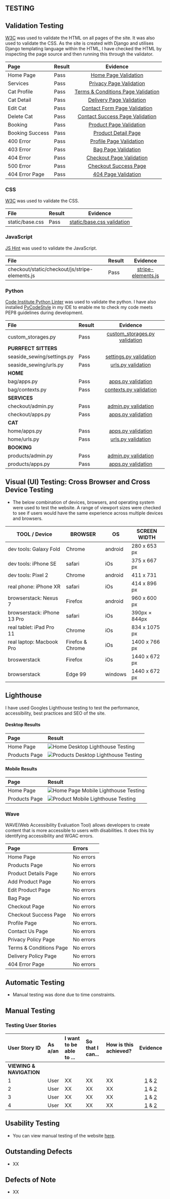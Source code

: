 ## TESTING

## Validation Testing
[W3C](https://validator.w3.org/) was used to validate the HTML on all pages of the site. It was also used to validate the CSS. As the site is created with Django and utilises Django templating language within the HTML, I have checked the HTML by inspecting the page source and then running this through the validator.

| Page | Result | Evidence |
| :--- | :--- | :---: |
| Home Page | Pass | [Home Page Validation](#) |
| Services | Pass | [Privacy Page Validation](#) |
| Cat Profile | Pass | [Terms & Conditions Page Validation](#) |
| Cat Detail| Pass | [Delivery Page Validation](#) |
| Edit Cat | Pass | [Contact Form Page Validation](#)|
| Delete Cat | Pass | [Contact Success Page Validation](#) |
| Booking | Pass |[Product Page Validation](#) |
| Booking Success | Pass | [Product Detail Page](#) |
| 400 Error | Pass | [Profile Page Validation](#) |
| 403 Error | Pass | [Bag Page Validation](#) |
| 404 Error | Pass | [Checkout Page Validation](#) |
| 500 Error | Pass | [Checkout Success Page](#) |
| 404 Error Page | Pass | [404 Page Validation](#) |

### CSS

[W3C](https://validator.w3.org/) was used to validate the CSS.

| File | Result | Evidence |
| :--- | :--- | :---: |
| static/base.css | Pass | [static/base.css validation](#) |

### JavaScript

[JS Hint](https://jshint.com/) was used to validate the JavaScript.

| File | Result | Evidence |
| :--- | :--- | :---: |
| checkout/static/checkout/js/stripe-elements.js | Pass | [stripe-elements.js](#) |

### Python

[Code Institute Python Linter](https://pep8ci.herokuapp.com/) was used to validate the python. I have also installed [PyCodeStyle](https://pycodestyle.pycqa.org/en/latest/intro.html#configuration) in my IDE to enable me to check my code meets PEP8 guidelines during development.

| File | Result | Evidence |
| :--- | :--- | :---: |
| custom_storages.py | Pass | [custom_storages.py validation](#) |
| **PURRFECT SITTERS** |
| seaside_sewing/settings.py | Pass | [settings.py validation](#) |
| seaside_sewing/urls.py | Pass | [urls.py validation](#) |
| **HOME** |
| bag/apps.py | Pass | [apps.py validation](#) |
| bag/contexts.py | Pass | [contexts.py validation](#) |
| **SERVICES** |
| checkout/admin.py | Pass | [admin.py validation](#) |
| checkout/apps.py | Pass | [apps.py validation](#) |
| **CAT** |
| home/apps.py | Pass | [apps.py validation](#) |
| home/urls.py | Pass | [urls.py validation](#)|
| **BOOKING** |
| products/admin.py | Pass | [admin.py validation](#) |
| products/apps.py | Pass | [apps.py validation](#) |

## Visual (UI) Testing: Cross Browser and Cross Device Testing
- The below combination of devices, browsers, and operating system were used to test the website. A range of viewport sizes were checked to see if users would have the same experience across multiple devices and browsers.

| **TOOL / Device**           | **BROWSER**      | **OS**  | **SCREEN WIDTH** |
|-----------------------------|------------------|---------|------------------|
| dev tools: Galaxy Fold      | Chrome           | android | 280 x 653 px     |
| dev tools: iPhone SE        | safari           | iOs     | 375 x 667 px     |
| dev tools: Pixel 2          | Chrome           | android | 411 x 731        |
| real phone: iPhone XR       | safari           | iOs     | 414 x 896 px     |
| browserstack: Nexus 7       | Firefox          | android | 960 x 600 px     |
| browserstack: iPhone 13 Pro | safari           | iOs     | 390px × 844px    |
| real tablet: iPad Pro 11    | Chrome           | iOs     | 834 x 1075 px    |
| real laptop: Macbook Pro    | Firefox & Chrome | iOs     | 1400 x 766 px    |
| broswerstack                | Firefox          | iOs     | 1440 x 672 px    |
| browserstack                | Edge 99          | windows | 1440 x 672 px    |

## Lighthouse

I have used Googles Lighthouse testing to test the performance, accessibility, best practices and SEO of the site.

#### Desktop Results

| Page | Result |
| :--- | :--- |
| Home Page | ![Home Desktop Lighthouse Testing](#) |
| Products Page | ![Products Desktop Lighthouse Testing](#) |

#### Mobile Results

| Page | Result |
| :--- | :--- |
| Home Page | ![Home Page Mobile Lighthouse Testing](#) |
| Products Page | ![Product Mobile Lighthouse Testing](#) |

### Wave

WAVE(Web Accessibility Evaluation Tool) allows developers to create content that is more accessible to users with disabilities. It does this by identifying accessibility and WGAC errors.

| Page | Errors |
| :--- | :--- |
| Home Page | No errors|
| Products Page | No errors |
| Product Details Page | No errors |
| Add Product Page | No errors |
| Edit Product Page | No errors |
| Bag Page | No errors |
| Checkout Page | No errors |
| Checkout Success Page | No errors |
| Profile Page |No errors. |
| Contact Us Page | No errors |
| Privacy Policy Page| No errors |
| Terms & Conditions Page | No errors |
| Delivery Policy Page | No errors |
| 404 Error Page | No errors |

## Automatic Testing
- Manual testing was done due to time constraints.

## Manual Testing

### Testing User Stories
 User Story ID | As a/an | I want to be able to ... | So that I can... | How is this achieved? | Evidence |
| :--- | :--- | :--- | :---| :--- | :---: |
| **VIEWING & NAVIGATION** |
| 1 | User | XX | XX | XX | [1](#) & [2](#) |
| 2 | User | XX | XX | XX | [1](#) & [2](#) |
| 3 | User | XX | XX | XX | [1](#) & [2](#) |
| 4 | User | XX | XX | XX | [1](#) & [2](#) |

## Usability Testing
- You can view manual testing of the website [here](#).

## Outstanding Defects
- XX

## Defects of Note
- XX
